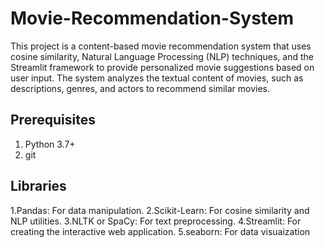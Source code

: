 # Movie-Recommendation-System

This project is a content-based movie recommendation system that uses cosine similarity, Natural Language Processing (NLP) techniques, and the Streamlit framework to provide personalized movie suggestions based on user input. The system analyzes the textual content of movies, such as descriptions, genres, and actors  to recommend similar movies.

## Prerequisites
1. Python 3.7+
2. git 

## Libraries
1.Pandas: For data manipulation.
2.Scikit-Learn: For cosine similarity and NLP utilities.
3.NLTK or SpaCy: For text preprocessing.
4.Streamlit: For creating the interactive web application.
5.seaborn: For data visuaization
